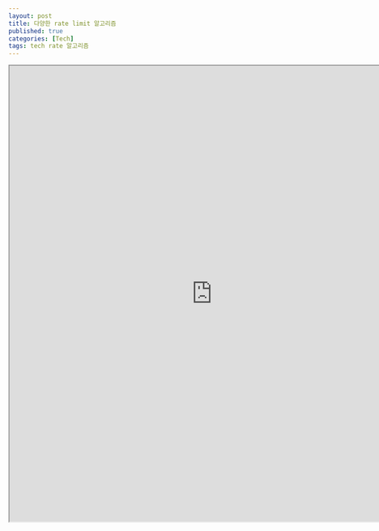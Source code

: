 ```yaml
---
layout: post
title: 다양한 rate limit 알고리즘
published: true
categories: [Tech]
tags: tech rate 알고리즘
---
```

<iframe width="800" height="900" src="https://docs.google.com/document/d/e/2PACX-1vSJmxVU4nPo_zX7YEj9tkgJ056H6V9q98WT2v31fU-txB6J0n9bcGTGZ0W1pfEKZxwO8rVYq68a4oUG/pub?embedded=true"></iframe>   
  